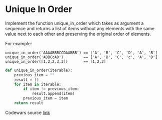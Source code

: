 # Unique In Order

Implement the function unique_in_order which takes as argument a sequence and returns a list of items without any elements with the same value next to each other and preserving the original order of elements.

For example:
```
unique_in_order('AAAABBBCCDAABBB') == ['A', 'B', 'C', 'D', 'A', 'B']
unique_in_order('ABBCcAD')         == ['A', 'B', 'C', 'c', 'A', 'D']
unique_in_order([1,2,2,3,3])       == [1,2,3]
```

```python
def unique_in_order(iterable):
    previous_item = ""
    result = []
    for item in iterable:
        if item != previous_item:
            result.append(item)
        previous_item = item
    return result
```


Codewars source [link](https://www.codewars.com/kata/54e6533c92449cc251001667/train/python)
